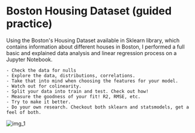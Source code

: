 # Boston Housing Dataset (guided practice)

Using the Boston's Housing Dataset available in Sklearn library, which contains information about different houses in Boston, I performed a full basic and explained data analysis and linear regression process on a Jupyter Notebook.

    - Check the data for nulls
    - Explore the data, distributions, correlations.
    - Take that into mind when choosing the features for your model.
    - Watch out for colinearity.
    - Split your data into train and test. Check out how!
    - Measure the goodness of your fit! R2, RMSE, etc.
    - Try to make it better.
    - Do your own research. Checkout both sklearn and statsmodels, get a feel of both.

![img_1](https://www.bu.edu/admissions/files/2018/07/17-2005-AERIALS-101-cropped-e1535295662889-1200x675.jpg)